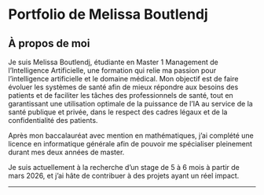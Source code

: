 # Portfolio de Melissa Boutlendj

## À propos de moi

Je suis Melissa Boutlendj, étudiante en Master 1 Management de l’Intelligence Artificielle, une formation qui relie ma passion pour l’intelligence artificielle et le domaine médical. Mon objectif est de faire évoluer les systèmes de santé afin de mieux répondre aux besoins des patients et de faciliter les tâches des professionnels de santé, tout en garantissant une utilisation optimale de la puissance de l’IA au service de la santé publique et privée, dans le respect des cadres légaux et de la confidentialité des patients.

Après mon baccalauréat avec mention en mathématiques, j’ai complété une licence en informatique générale afin de pouvoir me spécialiser pleinement durant mes deux années de master.

Je suis actuellement à la recherche d’un stage de 5 à 6 mois à partir de mars 2026, et j’ai hâte de contribuer à des projets ayant un réel impact.

---

